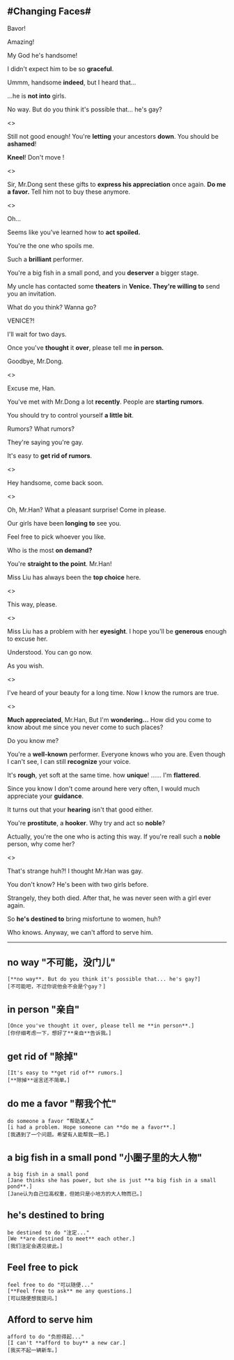 #Changing Faces#
---

Bavor!

Amazing!

My God he's handsome!

I didn't expect him to be so **graceful**.

Ummm, handsome **indeed**, but I heard that...

...he is **not into** girls.

No way. But do you think it's possible that... he's gay?

<>

Still not good enough! You're **letting** your ancestors **down**. You should be **ashamed**!

**Kneel**! Don't move !

<>

Sir, Mr.Dong sent these gifts to **express his appreciation** once again.
**Do me a favor.** Tell him not to buy these anymore.

<>

Oh...

Seems like you've learned how to **act spoiled.**

You're the one who spoils me.

Such a **brilliant** performer.

You're a big fish in a small pond, and you **deserver** a bigger stage.

My uncle has contacted some **theaters** in **Venice. They're willing to** send you an invitation.

What do you think? Wanna go?

VENICE?!

I'll wait for two days.

Once you've **thought** it **over**, please tell me **in person.**

Goodbye, Mr.Dong.

<>

Excuse me, Han.

You've met with Mr.Dong a lot **recently**. People are **starting rumors**.

You should try to control yourself **a little bit**.

Rumors? What rumors?

They're saying you're gay.

It's easy to **get rid of rumors**.

<>

Hey handsome, come back soon.

<>

Oh, Mr.Han? What a pleasant surprise! Come in please.

Our girls have been **longing to** see you.

Feel free to pick whoever you like.

Who is the most **on demand?**

You're **straight to the point**. Mr.Han!

Miss Liu has always been the **top choice** here.

<>

This way, please.

<>

Miss Liu has a problem with her **eyesight**. I hope you'll be **generous** enough to excuse her.

Understood. You can go now.

As you wish.

<>

I've heard of your beauty for a long time. Now I know the rumors are true.

<>

**Much appreciated**, Mr.Han, But I'm **wondering...** How did you come to know about me since you never come to such places?

Do you know me?

You're a **well-known** performer. Everyone knows who you are. Even though I can't see, I can still **recognize** your voice.

It's **rough**, yet soft at the same time. how **unique**! ...... I'm **flattered**.

Since you know I don't come around here very often, I would much appreciate your **guidance**.

It turns out that your **hearing** isn't that good either.

You're **prostitute**, a **hooker**. Why try and act so **noble**?

Actually, you're the one who is acting this way. If you're reall such a **noble** person, why come her?

<>

That's strange huh?! I thought Mr.Han was gay.

You don't know? He's been with two girls before.

Strangely, they both died. After that, he was never seen with a girl ever again.

So **he's destined to** bring misfortune to women, huh?

Who knows. Anyway, we can't afford to serve him.

---
## no way "不可能，没门儿"
	[**no way**. But do you think it's possible that... he's gay?]
	[不可能吧，不过你说他会不会是个gay？]
## in person "亲自"
	[Once you've thought it over, please tell me **in person**.]
	[你仔细考虑一下，想好了**亲自**告诉我。]
## get rid of "除掉"
	[It's easy to **get rid of** rumors.]
	[**除掉**谣言还不简单。]
## do me a favor "帮我个忙"
	do someone a favor “帮助某人”
	[i had a problem. Hope someone can **do me a favor**.]
	[我遇到了一个问题。希望有人能帮我一把。]
## a big fish in a small pond "小圈子里的大人物"
	a big fish in a small pond
	[Jane thinks she has power, but she is just **a big fish in a small pond**.]
	[Jane认为自己位高权重，但她只是小地方的大人物而已。]
## he's destined to bring
	be destined to do "注定..."
	[We **are destined to meet** each other.]
	[我们注定会遇见彼此。]
## Feel free to pick
	feel free to do "可以随便..."
	[**Feel free to ask** me any questions.]
	[可以随便想我提问。]
## Afford to serve him
	afford to do "负担得起..."
	[I can't **afford to buy** a new car.]
	[我买不起一辆新车。]
